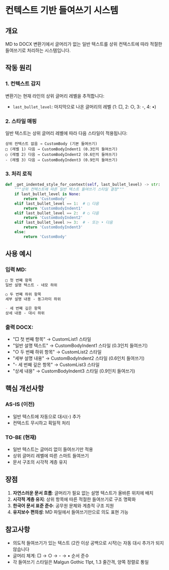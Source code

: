 # 컨텍스트 기반 들여쓰기 시스템

## 개요

MD to DOCX 변환기에서 글머리가 없는 일반 텍스트를 상위 컨텍스트에 따라 적절한 들여쓰기로 처리하는 시스템입니다.

## 작동 원리

### 1. 컨텍스트 감지
변환기는 현재 라인의 상위 글머리 레벨을 추적합니다:
- `last_bullet_level`: 마지막으로 나온 글머리의 레벨 (1: □, 2: ○, 3: -, 4: •)

### 2. 스타일 매핑
일반 텍스트는 상위 글머리 레벨에 따라 다음 스타일이 적용됩니다:

```
상위 컨텍스트 없음 → CustomBody (기본 들여쓰기)
□ (레벨 1) 다음 → CustomBodyIndent1 (0.3인치 들여쓰기)  
○ (레벨 2) 다음 → CustomBodyIndent2 (0.6인치 들여쓰기)
- (레벨 3) 다음 → CustomBodyIndent3 (0.9인치 들여쓰기)
```

### 3. 처리 로직

```python
def _get_indented_style_for_context(self, last_bullet_level) -> str:
    """상위 컨텍스트에 따른 일반 텍스트 들여쓰기 스타일 결정"""
    if last_bullet_level is None:
        return 'CustomBody'
    elif last_bullet_level == 1:  # □ 다음
        return 'CustomBodyIndent1' 
    elif last_bullet_level == 2:  # ○ 다음
        return 'CustomBodyIndent2'
    elif last_bullet_level >= 3:  # - 또는 • 다음
        return 'CustomBodyIndent3'
    else:
        return 'CustomBody'
```

## 사용 예시

### 입력 MD:
```markdown
□ 첫 번째 항목
일반 설명 텍스트 - 네모 하위

○ 두 번째 하위 항목  
세부 설명 내용 - 동그라미 하위

- 세 번째 깊은 항목
상세 내용 - 대시 하위
```

### 출력 DOCX:
- "□ 첫 번째 항목" → CustomList1 스타일
- "일반 설명 텍스트" → CustomBodyIndent1 스타일 (0.3인치 들여쓰기)
- "○ 두 번째 하위 항목" → CustomList2 스타일  
- "세부 설명 내용" → CustomBodyIndent2 스타일 (0.6인치 들여쓰기)
- "- 세 번째 깊은 항목" → CustomList3 스타일
- "상세 내용" → CustomBodyIndent3 스타일 (0.9인치 들여쓰기)

## 핵심 개선사항

### AS-IS (이전)
- 일반 텍스트에 자동으로 대시(-) 추가
- 컨텍스트 무시하고 획일적 처리

### TO-BE (현재)  
- 일반 텍스트는 글머리 없이 들여쓰기만 적용
- 상위 글머리 레벨에 따른 스마트 들여쓰기
- 문서 구조의 시각적 계층 유지

## 장점

1. **자연스러운 문서 흐름**: 글머리가 필요 없는 설명 텍스트가 올바른 위치에 배치
2. **시각적 계층 유지**: 상위 항목에 따른 적절한 들여쓰기로 구조 명확화  
3. **한국어 문서 표준 준수**: 공무원 문체와 계층적 구조 지원
4. **유지보수 편의성**: MD 파일에서 들여쓰기만으로 의도 표현 가능

## 참고사항

- 의도적 들여쓰기가 있는 텍스트 (2칸 이상 공백으로 시작)는 자동 대시 추가가 되지 않습니다
- 글머리 체계: □ → ○ → - → • 순서 준수
- 각 들여쓰기 스타일은 Malgun Gothic 11pt, 1.3 줄간격, 양쪽 정렬로 통일